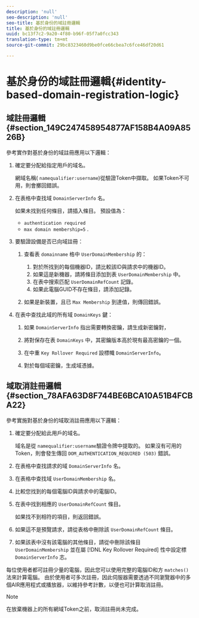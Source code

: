 ```yaml
---
description: 'null'
seo-description: 'null'
seo-title: 基於身份的域註冊邏輯
title: 基於身份的域註冊邏輯
uuid: bc13f7c2-9a20-4f80-b96f-05f7a0fcc343
translation-type: tm+mt
source-git-commit: 29bc8323460d9be0fce66cbea7c6fce46df20d61

---
```



# 基於身份的域註冊邏輯{#identity-based-domain-registration-logic}

## 域註冊邏輯 {#section_149C247458954877AF158B4A09A8526B}

參考實作對基於身份的域註冊應用以下邏輯：

1. 確定要分配給指定用戶的域名。

   網域名稱( `namequalifier:username`)從驗證Token中擷取。 如果Token不可用，則會擲回錯誤。
1. 在表格中查找域 `DomainServerInfo` 名。

   如果未找到任何條目，請插入條目。 預設值為：

   * `authentication required`
   * `max domain membership=5`
   .

1. 要驗證設備是否已向域註冊：

   1. 查看表 `domainname` 格中 `UserDomainMembership` 的：

      1. 對於所找到的每個機器ID，請比較該ID與請求中的機器ID。
      1. 如果這是新機器，請將條目添加到表 `UserDomainMembership` 中。
      1. 在表中搜索匹配 `UserDomainRefCount` 記錄。
      1. 如果此電腦GUID不存在條目，請添加記錄。
   1. 如果是新裝置，且已 `Max Membership` 到達值，則傳回錯誤。


1. 在表中查找此域的所有域 `DomainKeys` 鍵：

   1. 如果 `DomainServerInfo` 指出需要轉換密鑰，請生成新密鑰對，
   1. 將對保存在表 `DomainKeys` 中，其密鑰版本高於現有最高密鑰的一個。
   1. 在中重 `Key Rollover Required` 設標幟 `DomainServerInfo`。

   1. 對於每個域密鑰，生成域憑據。

## 域取消註冊邏輯 {#section_78AFA63D8F744BE6BCA10A51B4FCBA22}

參考實施對基於身份的域取消註冊應用以下邏輯：

1. 確定要分配給此用戶的域名。

   域名是從 `namequalifier:username`驗證令牌中提取的。 如果沒有可用的Token，則會發生傳回 `DOM_AUTHENTICATION_REQUIRED (503)` 錯誤。
1. 在表格中查找請求的域 `DomainServerInfo` 名。
1. 在表格中查找域 `UserDomainMembership` 名。
1. 比較您找到的每個電腦ID與請求中的電腦ID。
1. 在表中找到相應的 `UserDomainRefCount` 條目。

   如果找不到相符的項目，則返回錯誤。

1. 如果這不是預覽請求，請從表格中刪除該 `UserDomainRefCount` 條目。
1. 如果該表中沒有該電腦的其他條目，請從中刪除該條目 `UserDomainMembership` 並在屬 [!DNL Key Rollover Required] 性中設定標 `DomainServerInfo` 志。

每位使用者都可註冊少量的電腦，因此您可以使用完整的電腦ID和方 `matches()` 法來計算電腦。 由於使用者可多次註冊，因此伺服器需要透過不同瀏覽器中的多個AIR應用程式或播放器，以維持參考計數，以便也可計算取消註冊。

>[!NOTE]
>
>在放棄機器上的所有網域Token之前，取消註冊尚未完成。

